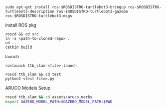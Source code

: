 
```
sudo apt-get install ros-$ROSDISTRO-turtlebot3-bringup ros-$ROSDISTRO-turtlebot3-description ros-$ROSDISTRO-turtlebot3-gazebo ros-$ROSDISTRO-turtlebot3-msgs
```

install ROS pkg
```
roscd && cd src
ln -s <path-to-cloned-repo> .
cd ..
catkin build
```

launch
```
roslaunch ttb_slam <file>.launch
```

```
roscd ttb_slam && cd test
python2 <test-file>.py
```

ARUCO Models Setup
```bash
roscd ttb_slam && cd assets/aruco_marks
export GAZEBO_MODEL_PATH=$GAZEBO_MODEL_PATH:$PWD
```


